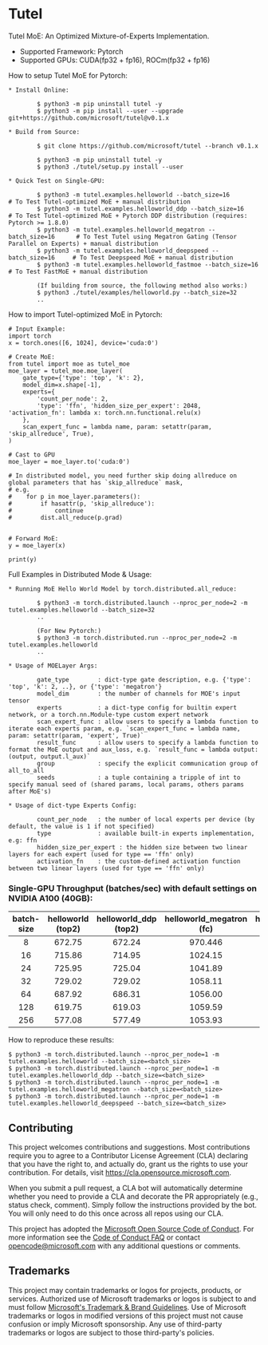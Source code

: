 # Tutel

Tutel MoE: An Optimized Mixture-of-Experts Implementation.

- Supported Framework: Pytorch
- Supported GPUs: CUDA(fp32 + fp16), ROCm(fp32 + fp16)

How to setup Tutel MoE for Pytorch:
```
* Install Online:

        $ python3 -m pip uninstall tutel -y
        $ python3 -m pip install --user --upgrade git+https://github.com/microsoft/tutel@v0.1.x

* Build from Source:

        $ git clone https://github.com/microsoft/tutel --branch v0.1.x

        $ python3 -m pip uninstall tutel -y
        $ python3 ./tutel/setup.py install --user

* Quick Test on Single-GPU:

        $ python3 -m tutel.examples.helloworld --batch_size=16               # To Test Tutel-optimized MoE + manual distribution
        $ python3 -m tutel.examples.helloworld_ddp --batch_size=16           # To Test Tutel-optimized MoE + Pytorch DDP distribution (requires: Pytorch >= 1.8.0)
        $ python3 -m tutel.examples.helloworld_megatron --batch_size=16      # To Test Tutel using Megatron Gating (Tensor Parallel on Experts) + manual distribution
        $ python3 -m tutel.examples.helloworld_deepspeed --batch_size=16     # To Test Deepspeed MoE + manual distribution
        $ python3 -m tutel.examples.helloworld_fastmoe --batch_size=16       # To Test FastMoE + manual distribution

        (If building from source, the following method also works:)
        $ python3 ./tutel/examples/helloworld.py --batch_size=32
        ..
```

How to import Tutel-optimized MoE in Pytorch:
```
# Input Example:
import torch
x = torch.ones([6, 1024], device='cuda:0')

# Create MoE:
from tutel import moe as tutel_moe
moe_layer = tutel_moe.moe_layer(
    gate_type={'type': 'top', 'k': 2},
    model_dim=x.shape[-1],
    experts={
        'count_per_node': 2,
        'type': 'ffn', 'hidden_size_per_expert': 2048, 'activation_fn': lambda x: torch.nn.functional.relu(x)
    },
    scan_expert_func = lambda name, param: setattr(param, 'skip_allreduce', True),
)

# Cast to GPU
moe_layer = moe_layer.to('cuda:0')

# In distributed model, you need further skip doing allreduce on global parameters that has `skip_allreduce` mask, 
# e.g.
#    for p in moe_layer.parameters():
#        if hasattr(p, 'skip_allreduce'):
#            continue
#        dist.all_reduce(p.grad)


# Forward MoE:
y = moe_layer(x)

print(y)
```

Full Examples in Distributed Mode & Usage:
```
* Running MoE Hello World Model by torch.distributed.all_reduce:

        $ python3 -m torch.distributed.launch --nproc_per_node=2 -m tutel.examples.helloworld --batch_size=32
        ..

        (For New Pytorch:)
        $ python3 -m torch.distributed.run --nproc_per_node=2 -m tutel.examples.helloworld
        ..

* Usage of MOELayer Args:

        gate_type        : dict-type gate description, e.g. {'type': 'top', 'k': 2, ..}, or {'type': 'megatron'}
        model_dim        : the number of channels for MOE's input tensor
        experts          : a dict-type config for builtin expert network, or a torch.nn.Module-type custom expert network
        scan_expert_func : allow users to specify a lambda function to iterate each experts param, e.g. `scan_expert_func = lambda name, param: setattr(param, 'expert', True)`
        result_func      : allow users to specify a lambda function to format the MoE output and aux_loss, e.g. `result_func = lambda output: (output, output.l_aux)`
        group            : specify the explicit communication group of all_to_all
        seeds            : a tuple containing a tripple of int to specify manual seed of (shared params, local params, others params after MoE's)

* Usage of dict-type Experts Config:

        count_per_node   : the number of local experts per device (by default, the value is 1 if not specified)
        type             : available built-in experts implementation, e.g: ffn
        hidden_size_per_expert : the hidden size between two linear layers for each expert (used for type == 'ffn' only)
        activation_fn    : the custom-defined activation function between two linear layers (used for type == 'ffn' only)
```

### Single-GPU Throughput (batches/sec) with default settings on NVIDIA A100 (40GB):
| batch-size | helloworld (top2) | helloworld_ddp (top2) | helloworld_megatron (fc) | helloworld_deepspeed (top2) |
| :--------: | :--------: | :------------: | :-----------------: | :------------------: |
| 8  | 672.75 | 672.24 | 970.446 | 188.27 |
| 16 | 715.86 | 714.95 | 1024.15 | 115.43 |
| 24 | 725.95 | 725.04 | 1041.89 | 81.02 |
| 32 | 729.02 | 729.02 | 1058.11 | OOM |
| 64 | 687.92 | 686.31 | 1056.00 | OOM |
| 128 | 619.75 | 619.03 | 1059.59 | OOM |
| 256 | 577.08 | 577.49 | 1053.93 | OOM |

How to reproduce these results:
```shell
$ python3 -m torch.distributed.launch --nproc_per_node=1 -m tutel.examples.helloworld --batch_size=<batch_size>
$ python3 -m torch.distributed.launch --nproc_per_node=1 -m tutel.examples.helloworld_ddp --batch_size=<batch_size>
$ python3 -m torch.distributed.launch --nproc_per_node=1 -m tutel.examples.helloworld_megatron --batch_size=<batch_size>
$ python3 -m torch.distributed.launch --nproc_per_node=1 -m tutel.examples.helloworld_deepspeed --batch_size=<batch_size>
```

## Contributing

This project welcomes contributions and suggestions.  Most contributions require you to agree to a
Contributor License Agreement (CLA) declaring that you have the right to, and actually do, grant us
the rights to use your contribution. For details, visit https://cla.opensource.microsoft.com.

When you submit a pull request, a CLA bot will automatically determine whether you need to provide
a CLA and decorate the PR appropriately (e.g., status check, comment). Simply follow the instructions
provided by the bot. You will only need to do this once across all repos using our CLA.

This project has adopted the [Microsoft Open Source Code of Conduct](https://opensource.microsoft.com/codeofconduct/).
For more information see the [Code of Conduct FAQ](https://opensource.microsoft.com/codeofconduct/faq/) or
contact [opencode@microsoft.com](mailto:opencode@microsoft.com) with any additional questions or comments.

## Trademarks

This project may contain trademarks or logos for projects, products, or services. Authorized use of Microsoft 
trademarks or logos is subject to and must follow 
[Microsoft's Trademark & Brand Guidelines](https://www.microsoft.com/en-us/legal/intellectualproperty/trademarks/usage/general).
Use of Microsoft trademarks or logos in modified versions of this project must not cause confusion or imply Microsoft sponsorship.
Any use of third-party trademarks or logos are subject to those third-party's policies.
